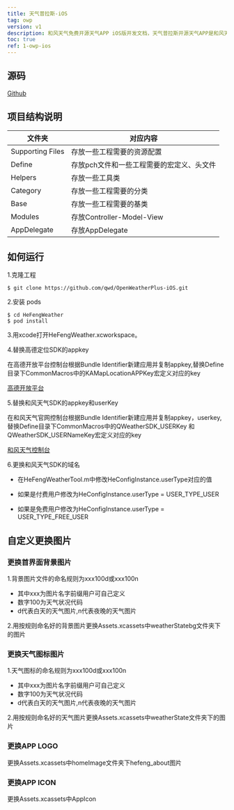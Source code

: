 ```yaml
---
title: 天气普拉斯-iOS
tag: owp
version: v1
description: 和风天气免费开源天气APP iOS版开发文档，天气普拉斯开源天气APP是和风天气推出的免费开源天气APP，可以让你快速开发出属于自己的天气APP应用，完全免费。天气APP iOS开发文档。
toc: true
ref: 1-owp-ios
---
```

## 源码

[Github](https://github.com/qwd/OpenWeatherPlus-iOS)

## 项目结构说明

| 文件夹           | 对应内容                                  |
| ---------------- | ----------------------------------------- |
| Supporting Files | 存放一些工程需要的资源配置                |
| Define           | 存放pch文件和一些工程需要的宏定义、头文件 |
| Helpers          | 存放一些工具类                            |
| Category         | 存放一些工程需要的分类                    |
| Base             | 存放一些工程需要的基类                    |
| Modules          | 存放Controller-Model-View                 |
| AppDelegate      | 存放AppDelegate                           |

## 如何运行

1.克隆工程

```
$ git clone https://github.com/qwd/OpenWeatherPlus-iOS.git
```

2.安装 pods

```
$ cd HeFengWeather
$ pod install
```

3.用xcode打开HeFengWeather.xcworkspace。

4.替换高德定位SDK的appkey

在高德开放平台控制台根据Bundle Identifier新建应用并复制appkey,替换Define目录下CommonMacros中的KAMapLocationAPPKey宏定义对应的key

 [高德开放平台](https://developer.amap.com/)

5.替换和风天气SDK的appkey和userKey

在和风天气官网控制台根据Bundle Identifier新建应用并复制appkey，userkey,替换Define目录下CommonMacros中的QWeatherSDK_USERKey 和 QWeatherSDK_USERNameKey宏定义对应的key

[和风天气控制台](https://console.qweather.com/)

6.更换和风天气SDK的域名
    
- 在HeFengWeatherTool.m中修改HeConfigInstance.userType对应的值

- 如果是付费用户修改为HeConfigInstance.userType = USER_TYPE_USER

- 如果是免费用户修改为HeConfigInstance.userType = USER_TYPE_FREE_USER

## 自定义更换图片

### 更换首界面背景图片

1.背景图片文件的命名规则为xxx100d或xxx100n

- 其中xxx为图片名字前缀用户可自己定义
- 数字100为天气状况代码
- d代表白天的天气图片,n代表夜晚的天气图片

2.用按规则命名好的背景图片更换Assets.xcassets中weatherStatebg文件夹下的图片

### 更换天气图标图片

1.天气图标的命名规则为xxx100d或xxx100n

- 其中xxx为图片名字前缀用户可自己定义
- 数字100为天气状况代码
- d代表白天的天气图片,n代表夜晚的天气图片

2.用按规则命名好的天气图片更换Assets.xcassets中weatherState文件夹下的图片

### 更换APP LOGO

更换Assets.xcassets中homeImage文件夹下hefeng_about图片

### 更换APP ICON

更换Assets.xcassets中AppIcon